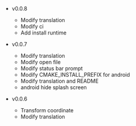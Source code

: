- v0.0.8
  + Modify translation
  + Modify ci
  + Add install runtime

- v0.0.7
  + Modify translation
  + Modify open file
  + Modify status bar prompt
  + Modify CMAKE_INSTALL_PREFIX for android
  + Modify translation and README
  + android hide splash screen

- v0.0.6
  + Transform coordinate
  + Modify translation
